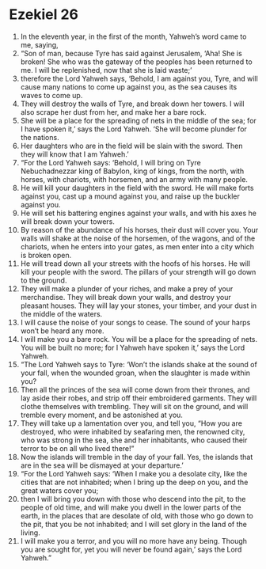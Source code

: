 ﻿
# Ezekiel 26
1. In the eleventh year, in the first of the month, Yahweh’s word came to me, saying, 
2. “Son of man, because Tyre has said against Jerusalem, ‘Aha! She is broken! She who was the gateway of the peoples has been returned to me. I will be replenished, now that she is laid waste;’ 
3. therefore the Lord Yahweh says, ‘Behold, I am against you, Tyre, and will cause many nations to come up against you, as the sea causes its waves to come up. 
4. They will destroy the walls of Tyre, and break down her towers. I will also scrape her dust from her, and make her a bare rock. 
5. She will be a place for the spreading of nets in the middle of the sea; for I have spoken it,’ says the Lord Yahweh. ‘She will become plunder for the nations. 
6. Her daughters who are in the field will be slain with the sword. Then they will know that I am Yahweh.’ 
7. “For the Lord Yahweh says: ‘Behold, I will bring on Tyre Nebuchadnezzar king of Babylon, king of kings, from the north, with horses, with chariots, with horsemen, and an army with many people. 
8. He will kill your daughters in the field with the sword. He will make forts against you, cast up a mound against you, and raise up the buckler against you. 
9. He will set his battering engines against your walls, and with his axes he will break down your towers. 
10. By reason of the abundance of his horses, their dust will cover you. Your walls will shake at the noise of the horsemen, of the wagons, and of the chariots, when he enters into your gates, as men enter into a city which is broken open. 
11. He will tread down all your streets with the hoofs of his horses. He will kill your people with the sword. The pillars of your strength will go down to the ground. 
12. They will make a plunder of your riches, and make a prey of your merchandise. They will break down your walls, and destroy your pleasant houses. They will lay your stones, your timber, and your dust in the middle of the waters. 
13. I will cause the noise of your songs to cease. The sound of your harps won’t be heard any more. 
14. I will make you a bare rock. You will be a place for the spreading of nets. You will be built no more; for I Yahweh have spoken it,’ says the Lord Yahweh. 
15. “The Lord Yahweh says to Tyre: ‘Won’t the islands shake at the sound of your fall, when the wounded groan, when the slaughter is made within you? 
16. Then all the princes of the sea will come down from their thrones, and lay aside their robes, and strip off their embroidered garments. They will clothe themselves with trembling. They will sit on the ground, and will tremble every moment, and be astonished at you. 
17. They will take up a lamentation over you, and tell you, “How you are destroyed, who were inhabited by seafaring men, the renowned city, who was strong in the sea, she and her inhabitants, who caused their terror to be on all who lived there!” 
18. Now the islands will tremble in the day of your fall. Yes, the islands that are in the sea will be dismayed at your departure.’ 
19. “For the Lord Yahweh says: ‘When I make you a desolate city, like the cities that are not inhabited; when I bring up the deep on you, and the great waters cover you; 
20. then I will bring you down with those who descend into the pit, to the people of old time, and will make you dwell in the lower parts of the earth, in the places that are desolate of old, with those who go down to the pit, that you be not inhabited; and I will set glory in the land of the living. 
21. I will make you a terror, and you will no more have any being. Though you are sought for, yet you will never be found again,’ says the Lord Yahweh.” 
